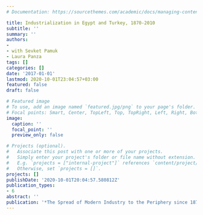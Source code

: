 ```yaml
---
# Documentation: https://sourcethemes.com/academic/docs/managing-content/

title: Industrialization in Egypt and Turkey, 1870-2010
subtitle: ''
summary: ''
authors:
- 
- with Sevket Pamuk
- Laura Panza
tags: []
categories: []
date: '2017-01-01'
lastmod: 2020-10-01T23:04:57+03:00
featured: false
draft: false

# Featured image
# To use, add an image named `featured.jpg/png` to your page's folder.
# Focal points: Smart, Center, TopLeft, Top, TopRight, Left, Right, BottomLeft, Bottom, BottomRight.
image:
  caption: ''
  focal_point: ''
  preview_only: false

# Projects (optional).
#   Associate this post with one or more of your projects.
#   Simply enter your project's folder or file name without extension.
#   E.g. `projects = ["internal-project"]` references `content/project/deep-learning/index.md`.
#   Otherwise, set `projects = []`.
projects: []
publishDate: '2020-10-01T20:04:57.580812Z'
publication_types:
- 6
abstract: ''
publication: '*The Spread of Modern Industry to the Periphery since 1871, Oxford University Press*'
---
```

